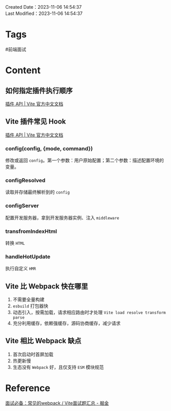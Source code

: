 Created Date：2023-11-06 14:54:37  
Last Modified：2023-11-06 14:54:37

# Tags

#前端面试

# Content

## 如何指定插件执行顺序

[插件 API | Vite 官方中文文档](https://cn.vitejs.dev/guide/api-plugin.html#plugin-ordering)

## Vite 插件常见 Hook

[插件 API | Vite 官方中文文档](https://cn.vitejs.dev/guide/api-plugin.html#vite-specific-hooks)

### config(config, {mode, command})

修改或返回 `config`。第一个参数：用户原始配置；第二个参数：描述配置环境的变量。

### configResolved

读取并存储最终解析到的 `config`

### configServer

配置开发服务器，拿到开发服务器实例、注入 `middleware`

### transfromIndexHtml

转换 `HTML`

### handleHotUpdate

执行自定义 `HMR`

## Vite 比 Webpack 快在哪里

1. 不需要全量构建
2. `esbuild` 打包器快
3. 动态引入，按需加载，请求相应路由时才处理 `Vite load resolve transform parse`
4. 充分利用缓存，依赖强缓存，源码协商缓存，减少请求

## Vite 相比 Webpack 缺点

1. 首次启动时首屏加载
2. 热更新慢
3. 生态没有 `Webpack` 好，且仅支持 `ESM` 模块规范

# Reference

[面试必备：常见的webpack / Vite面试题汇总 - 掘金](https://juejin.cn/post/7207659644487893051)
